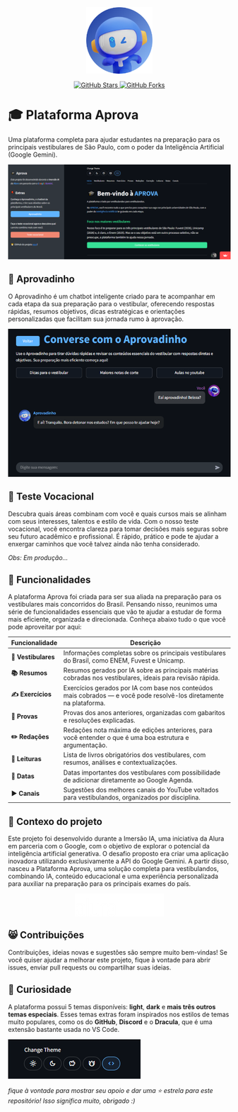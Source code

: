 <div align="center">
  <img src="assets/aprovadinho/aprovadinho_bot_round.png" alt="Aprovadinho Logo" width="150px"/>
</div>

<p align="center">
  <a href="https://github.com/matheusaudibert/projeto-aprova/stargazers">
    <img src="https://img.shields.io/github/stars/matheusaudibert/projeto-aprova?color=60B4FF&logo=github&style=flat-square" alt="GitHub Stars">
  </a>
  <a href="https://github.com/matheusaudibert/projeto-aprova/forks">
    <img src="https://img.shields.io/github/forks/matheusaudibert/projeto-aprova?color=60B4FF&logo=github&style=flat-square" alt="GitHub Forks">
  </a>
</p>

# 🎓 Plataforma Aprova

Uma plataforma completa para ajudar estudantes na preparação para os principais vestibulares de São Paulo, com o poder da Inteligência Artificial (Google Gemini).

![Preview](assets/preview.png)

## 🤖 Aprovadinho

O Aprovadinho é um chatbot inteligente criado para te acompanhar em cada etapa da sua preparação para o vestibular, oferecendo respostas rápidas, resumos objetivos, dicas estratégicas e orientações personalizadas que facilitam sua jornada rumo à aprovação.

![Aprovadinho](assets/aprovadinho.png)

## 🧠 Teste Vocacional

Descubra quais áreas combinam com você e quais cursos mais se alinham com seus interesses, talentos e estilo de vida. Com o nosso teste vocacional, você encontra clareza para tomar decisões mais seguras sobre seu futuro acadêmico e profissional. É rápido, prático e pode te ajudar a enxergar caminhos que você talvez ainda não tenha considerado.

_Obs: Em produção..._

## 🔧 Funcionalidades

A plataforma Aprova foi criada para ser sua aliada na preparação para os vestibulares mais concorridos do Brasil. Pensando nisso, reunimos uma série de funcionalidades essenciais que vão te ajudar a estudar de forma mais eficiente, organizada e direcionada. Conheça abaixo tudo o que você pode aproveitar por aqui:

| **Funcionalidade**  | **Descrição**                                                                                                       |
| ------------------- | ------------------------------------------------------------------------------------------------------------------- |
| **🎯 Vestibulares** | Informações completas sobre os principais vestibulares do Brasil, como ENEM, Fuvest e Unicamp.                      |
| **📚 Resumos**      | Resumos gerados por IA sobre as principais matérias cobradas nos vestibulares, ideais para revisão rápida.          |
| **✍ Exercícios**   | Exercícios gerados por IA com base nos conteúdos mais cobrados — e você pode resolvê-los diretamente na plataforma. |
| **📝 Provas**       | Provas dos anos anteriores, organizadas com gabaritos e resoluções explicadas.                                      |
| **✏️ Redações**     | Redações nota máxima de edições anteriores, para você entender o que é uma boa estrutura e argumentação.            |
| **📖 Leituras**     | Lista de livros obrigatórios dos vestibulares, com resumos, análises e contextualizações.                           |
| **📅 Datas**        | Datas importantes dos vestibulares com possibilidade de adicionar diretamente ao Google Agenda.                     |
| **▶️ Canais**       | Sugestões dos melhores canais do YouTube voltados para vestibulandos, organizados por disciplina.                   |

## 🤔 Contexo do projeto

Este projeto foi desenvolvido durante a Imersão IA, uma iniciativa da Alura em parceria com o Google, com o objetivo de explorar o potencial da inteligência artificial generativa. O desafio proposto era criar uma aplicação inovadora utilizando exclusivamente a API do Google Gemini. A partir disso, nasceu a Plataforma Aprova, uma solução completa para vestibulandos, combinando IA, conteúdo educacional e uma experiência personalizada para auxiliar na preparação para os principais exames do país.

<div style="display: flex; justify-content: center;">
  <img src="assets/outros/alura.png" alt="Alura" width="20%" />
  <img src="assets/outros/gemini.png" alt="Google Gemini" width="20%" />
</div>

## 😸 Contribuições

Contribuições, ideias novas e sugestões são sempre muito bem-vindas!
Se você quiser ajudar a melhorar este projeto, fique à vontade para abrir issues, enviar pull requests ou compartilhar suas ideias.

## 🎈 Curiosidade

A plataforma possui 5 temas disponíveis: **light**, **dark** e **mais três outros temas especiais**.
Esses temas extras foram inspirados nos estilos de temas muito populares, como os do **GitHub**, **Discord** e o **Dracula**, que é uma extensão bastante usada no VS Code.

![Themes](assets/themes.png)

_fique à vontade para mostrar seu apoio e dar uma ⭐ estrela para este repositório! Isso significa muito, obrigado :)_
